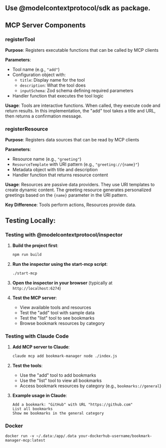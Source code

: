 ## Use @modelcontextprotocol/sdk as package.

## MCP Server Components

### registerTool

**Purpose**: Registers executable functions that can be called by MCP clients

**Parameters**:

- Tool name (e.g., `"add"`)
- Configuration object with:
  - `title`: Display name for the tool
  - `description`: What the tool does
  - `inputSchema`: Zod schema defining required parameters
- Handler function that executes the tool logic

**Usage**: Tools are interactive functions. When called, they execute code and return results. In this implementation, the "add" tool takes a title and URL, then returns a confirmation message.

### registerResource

**Purpose**: Registers data sources that can be read by MCP clients

**Parameters**:

- Resource name (e.g., `"greeting"`)
- `ResourceTemplate` with URI pattern (e.g., `"greeting://{name}"`)
- Metadata object with title and description
- Handler function that returns resource content

**Usage**: Resources are passive data providers. They use URI templates to create dynamic content. The greeting resource generates personalized greetings based on the `{name}` parameter in the URI pattern.

**Key Difference**: Tools perform actions, Resources provide data.

## Testing Locally:

### Testing with @modelcontextprotocol/inspector

1. **Build the project first**:

   ```bash
   npm run build
   ```
2. **Run the inspector using the start-mcp script**:

   ```bash
   ./start-mcp
   ```
3. **Open the inspector in your browser** (typically at `http://localhost:6274`)
4. **Test the MCP server**:

   - View available tools and resources
   - Test the "add" tool with sample data
   - Test the "list" tool to see bookmarks
   - Browse bookmark resources by category

### Testing with Claude Code

1. **Add MCP server to Claude**:

   ```bash
   claude mcp add bookmark-manager node ./index.js
   ```
2. **Test the tools**:

   - Use the "add" tool to add bookmarks
   - Use the "list" tool to view all bookmarks
   - Access bookmark resources by category (e.g., `bookmarks://general`)
3. **Example usage in Claude**:

   ```
   Add a bookmark: "GitHub" with URL "https://github.com"
   List all bookmarks
   Show me bookmarks in the general category
   ```

### Docker

```
docker run -v ~/.data:/app/.data your-dockerhub-username/bookmark-manager-mcp:latest
```
